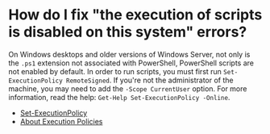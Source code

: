 # How do I fix "the execution of scripts is disabled on this system" errors?

On Windows desktops and older versions of Windows Server, not only is the `.ps1` extension not associated with PowerShell, PowerShell scripts are not enabled by default. In order to run scripts, you must first run `Set-ExecutionPolicy RemoteSigned`. If you're not the administrator of the machine, you may need to add the `-Scope CurrentUser` option. For more information, read the help: `Get-Help Set-ExecutionPolicy -Online`.

* [Set-ExecutionPolicy](https://docs.microsoft.com/en-us/powershell/module/microsoft.powershell.security/set-executionpolicy)
* [About Execution Policies](https://docs.microsoft.com/en-us/powershell/module/microsoft.powershell.core/about/about_execution_policies)

